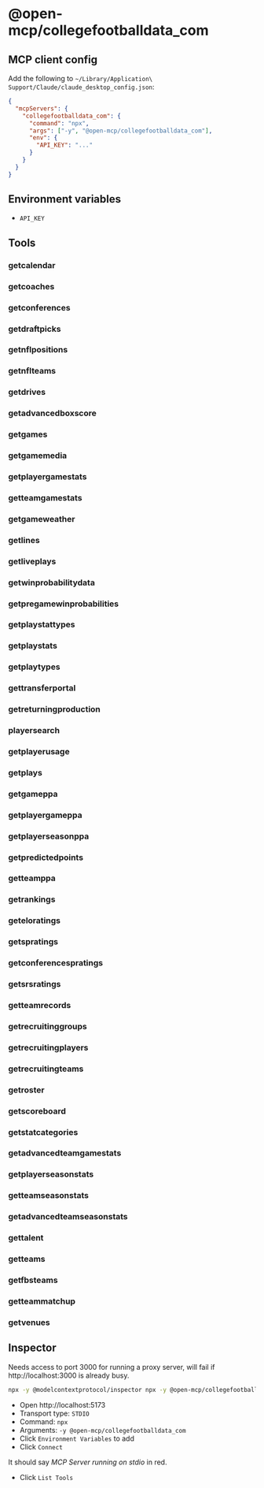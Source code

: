# @open-mcp/collegefootballdata_com

## MCP client config

Add the following to `~/Library/Application\ Support/Claude/claude_desktop_config.json`:

```json
{
  "mcpServers": {
    "collegefootballdata_com": {
      "command": "npx",
      "args": ["-y", "@open-mcp/collegefootballdata_com"],
      "env": {
        "API_KEY": "..."
      }
    }
  }
}
```

## Environment variables

- `API_KEY`

## Tools

### getcalendar

### getcoaches

### getconferences

### getdraftpicks

### getnflpositions

### getnflteams

### getdrives

### getadvancedboxscore

### getgames

### getgamemedia

### getplayergamestats

### getteamgamestats

### getgameweather

### getlines

### getliveplays

### getwinprobabilitydata

### getpregamewinprobabilities

### getplaystattypes

### getplaystats

### getplaytypes

### gettransferportal

### getreturningproduction

### playersearch

### getplayerusage

### getplays

### getgameppa

### getplayergameppa

### getplayerseasonppa

### getpredictedpoints

### getteamppa

### getrankings

### geteloratings

### getspratings

### getconferencespratings

### getsrsratings

### getteamrecords

### getrecruitinggroups

### getrecruitingplayers

### getrecruitingteams

### getroster

### getscoreboard

### getstatcategories

### getadvancedteamgamestats

### getplayerseasonstats

### getteamseasonstats

### getadvancedteamseasonstats

### gettalent

### getteams

### getfbsteams

### getteammatchup

### getvenues

## Inspector

Needs access to port 3000 for running a proxy server, will fail if http://localhost:3000 is already busy.

```bash
npx -y @modelcontextprotocol/inspector npx -y @open-mcp/collegefootballdata_com
```

- Open http://localhost:5173
- Transport type: `STDIO`
- Command: `npx`
- Arguments: `-y @open-mcp/collegefootballdata_com`
- Click `Environment Variables` to add
- Click `Connect`

It should say _MCP Server running on stdio_ in red.

- Click `List Tools`
